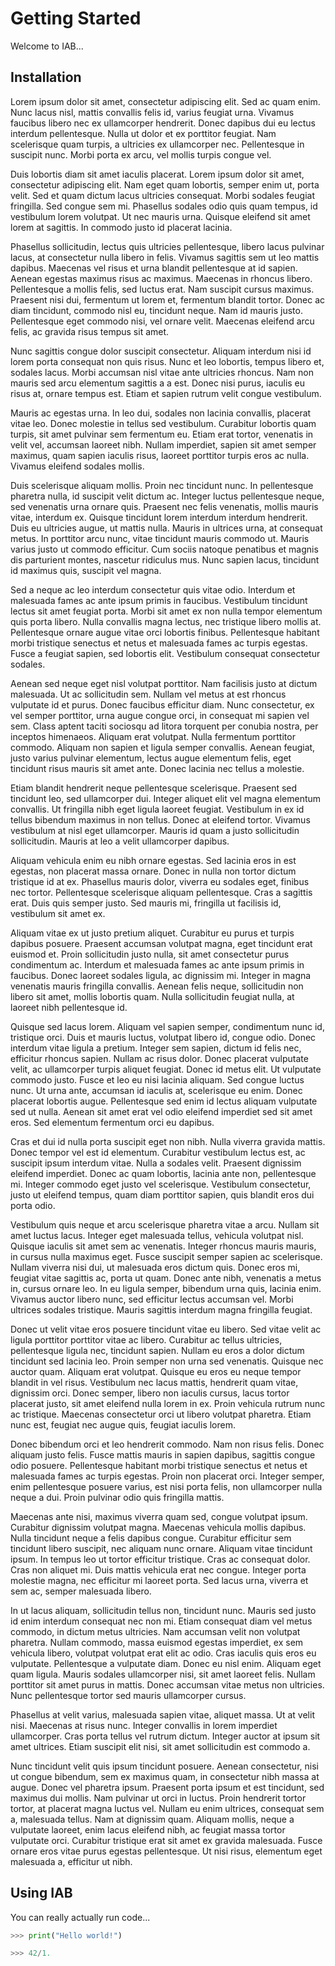 # Getting Started <link src='b4c2f3'/>

Welcome to IAB...

## Installation <link src='cd74b9'/>

Lorem ipsum dolor sit amet, consectetur adipiscing elit. Sed ac quam enim. Nunc lacus nisl, mattis convallis felis id, varius feugiat urna. Vivamus faucibus libero nec ex ullamcorper hendrerit. Donec dapibus dui eu lectus interdum pellentesque. Nulla ut dolor et ex porttitor feugiat. Nam scelerisque quam turpis, a ultricies ex ullamcorper nec. Pellentesque in suscipit nunc. Morbi porta ex arcu, vel mollis turpis congue vel.

Duis lobortis diam sit amet iaculis placerat. Lorem ipsum dolor sit amet, consectetur adipiscing elit. Nam eget quam lobortis, semper enim ut, porta velit. Sed et quam dictum lacus ultricies consequat. Morbi sodales feugiat fringilla. Sed congue sem mi. Phasellus sodales odio quis quam tempus, id vestibulum lorem volutpat. Ut nec mauris urna. Quisque eleifend sit amet lorem at sagittis. In commodo justo id placerat lacinia.

Phasellus sollicitudin, lectus quis ultricies pellentesque, libero lacus pulvinar lacus, at consectetur nulla libero in felis. Vivamus sagittis sem ut leo mattis dapibus. Maecenas vel risus et urna blandit pellentesque at id sapien. Aenean egestas maximus risus ac maximus. Maecenas in rhoncus libero. Pellentesque a mollis felis, sed luctus erat. Nam suscipit cursus maximus. Praesent nisi dui, fermentum ut lorem et, fermentum blandit tortor. Donec ac diam tincidunt, commodo nisl eu, tincidunt neque. Nam id mauris justo. Pellentesque eget commodo nisi, vel ornare velit. Maecenas eleifend arcu felis, ac gravida risus tempus sit amet.

Nunc sagittis congue dolor suscipit consectetur. Aliquam interdum nisi id lorem porta consequat non quis risus. Nunc et leo lobortis, tempus libero et, sodales lacus. Morbi accumsan nisl vitae ante ultricies rhoncus. Nam non mauris sed arcu elementum sagittis a a est. Donec nisi purus, iaculis eu risus at, ornare tempus est. Etiam et sapien rutrum velit congue vestibulum.

Mauris ac egestas urna. In leo dui, sodales non lacinia convallis, placerat vitae leo. Donec molestie in tellus sed vestibulum. Curabitur lobortis quam turpis, sit amet pulvinar sem fermentum eu. Etiam erat tortor, venenatis in velit vel, accumsan laoreet nibh. Nullam imperdiet, sapien sit amet semper maximus, quam sapien iaculis risus, laoreet porttitor turpis eros ac nulla. Vivamus eleifend sodales mollis.

Duis scelerisque aliquam mollis. Proin nec tincidunt nunc. In pellentesque pharetra nulla, id suscipit velit dictum ac. Integer luctus pellentesque neque, sed venenatis urna ornare quis. Praesent nec felis venenatis, mollis mauris vitae, interdum ex. Quisque tincidunt lorem interdum interdum hendrerit. Duis eu ultricies augue, ut mattis nulla. Mauris in ultrices urna, at consequat metus. In porttitor arcu nunc, vitae tincidunt mauris commodo ut. Mauris varius justo ut commodo efficitur. Cum sociis natoque penatibus et magnis dis parturient montes, nascetur ridiculus mus. Nunc sapien lacus, tincidunt id maximus quis, suscipit vel magna.

Sed a neque ac leo interdum consectetur quis vitae odio. Interdum et malesuada fames ac ante ipsum primis in faucibus. Vestibulum tincidunt lectus sit amet feugiat porta. Morbi sit amet ex non nulla tempor elementum quis porta libero. Nulla convallis magna lectus, nec tristique libero mollis at. Pellentesque ornare augue vitae orci lobortis finibus. Pellentesque habitant morbi tristique senectus et netus et malesuada fames ac turpis egestas. Fusce a feugiat sapien, sed lobortis elit. Vestibulum consequat consectetur sodales.

Aenean sed neque eget nisl volutpat porttitor. Nam facilisis justo at dictum malesuada. Ut ac sollicitudin sem. Nullam vel metus at est rhoncus vulputate id et purus. Donec faucibus efficitur diam. Nunc consectetur, ex vel semper porttitor, urna augue congue orci, in consequat mi sapien vel sem. Class aptent taciti sociosqu ad litora torquent per conubia nostra, per inceptos himenaeos. Aliquam erat volutpat. Nulla fermentum porttitor commodo. Aliquam non sapien et ligula semper convallis. Aenean feugiat, justo varius pulvinar elementum, lectus augue elementum felis, eget tincidunt risus mauris sit amet ante. Donec lacinia nec tellus a molestie.

Etiam blandit hendrerit neque pellentesque scelerisque. Praesent sed tincidunt leo, sed ullamcorper dui. Integer aliquet elit vel magna elementum convallis. Ut fringilla nibh eget ligula laoreet feugiat. Vestibulum in ex id tellus bibendum maximus in non tellus. Donec at eleifend tortor. Vivamus vestibulum at nisl eget ullamcorper. Mauris id quam a justo sollicitudin sollicitudin. Mauris at leo a velit ullamcorper dapibus.

Aliquam vehicula enim eu nibh ornare egestas. Sed lacinia eros in est egestas, non placerat massa ornare. Donec in nulla non tortor dictum tristique id at ex. Phasellus mauris dolor, viverra eu sodales eget, finibus nec tortor. Pellentesque scelerisque aliquam pellentesque. Cras a sagittis erat. Duis quis semper justo. Sed mauris mi, fringilla ut facilisis id, vestibulum sit amet ex.

Aliquam vitae ex ut justo pretium aliquet. Curabitur eu purus et turpis dapibus posuere. Praesent accumsan volutpat magna, eget tincidunt erat euismod et. Proin sollicitudin justo nulla, sit amet consectetur purus condimentum ac. Interdum et malesuada fames ac ante ipsum primis in faucibus. Donec laoreet sodales ligula, ac dignissim mi. Integer in magna venenatis mauris fringilla convallis. Aenean felis neque, sollicitudin non libero sit amet, mollis lobortis quam. Nulla sollicitudin feugiat nulla, at laoreet nibh pellentesque id.

Quisque sed lacus lorem. Aliquam vel sapien semper, condimentum nunc id, tristique orci. Duis et mauris luctus, volutpat libero id, congue odio. Donec interdum vitae ligula a pretium. Integer sem sapien, dictum id felis nec, efficitur rhoncus sapien. Nullam ac risus dolor. Donec placerat vulputate velit, ac ullamcorper turpis aliquet feugiat. Donec id metus elit. Ut vulputate commodo justo. Fusce et leo eu nisi lacinia aliquam. Sed congue luctus nunc. Ut urna ante, accumsan id iaculis at, scelerisque eu enim. Donec placerat lobortis augue. Pellentesque sed enim id lectus aliquam vulputate sed ut nulla. Aenean sit amet erat vel odio eleifend imperdiet sed sit amet eros. Sed elementum fermentum orci eu dapibus.

Cras et dui id nulla porta suscipit eget non nibh. Nulla viverra gravida mattis. Donec tempor vel est id elementum. Curabitur vestibulum lectus est, ac suscipit ipsum interdum vitae. Nulla a sodales velit. Praesent dignissim eleifend imperdiet. Donec ac quam lobortis, lacinia ante non, pellentesque mi. Integer commodo eget justo vel scelerisque. Vestibulum consectetur, justo ut eleifend tempus, quam diam porttitor sapien, quis blandit eros dui porta odio.

Vestibulum quis neque et arcu scelerisque pharetra vitae a arcu. Nullam sit amet luctus lacus. Integer eget malesuada tellus, vehicula volutpat nisl. Quisque iaculis sit amet sem ac venenatis. Integer rhoncus mauris mauris, in cursus nulla maximus eget. Fusce suscipit semper sapien ac scelerisque. Nullam viverra nisi dui, ut malesuada eros dictum quis. Donec eros mi, feugiat vitae sagittis ac, porta ut quam. Donec ante nibh, venenatis a metus in, cursus ornare leo. In eu ligula semper, bibendum urna quis, lacinia enim. Vivamus auctor libero nunc, sed efficitur lectus accumsan vel. Morbi ultrices sodales tristique. Mauris sagittis interdum magna fringilla feugiat.

Donec ut velit vitae eros posuere tincidunt vitae eu libero. Sed vitae velit ac ligula porttitor porttitor vitae ac libero. Curabitur ac tellus ultricies, pellentesque ligula nec, tincidunt sapien. Nullam eu eros a dolor dictum tincidunt sed lacinia leo. Proin semper non urna sed venenatis. Quisque nec auctor quam. Aliquam erat volutpat. Quisque eu eros eu neque tempor blandit in vel risus. Vestibulum nec lacus mattis, hendrerit quam vitae, dignissim orci. Donec semper, libero non iaculis cursus, lacus tortor placerat justo, sit amet eleifend nulla lorem in ex. Proin vehicula rutrum nunc ac tristique. Maecenas consectetur orci ut libero volutpat pharetra. Etiam nunc est, feugiat nec augue quis, feugiat iaculis lorem.

Donec bibendum orci et leo hendrerit commodo. Nam non risus felis. Donec aliquam justo felis. Fusce mattis mauris in sapien dapibus, sagittis congue odio posuere. Pellentesque habitant morbi tristique senectus et netus et malesuada fames ac turpis egestas. Proin non placerat orci. Integer semper, enim pellentesque posuere varius, est nisi porta felis, non ullamcorper nulla neque a dui. Proin pulvinar odio quis fringilla mattis.

Maecenas ante nisi, maximus viverra quam sed, congue volutpat ipsum. Curabitur dignissim volutpat magna. Maecenas vehicula mollis dapibus. Nulla tincidunt neque a felis dapibus congue. Curabitur efficitur sem tincidunt libero suscipit, nec aliquam nunc ornare. Aliquam vitae tincidunt ipsum. In tempus leo ut tortor efficitur tristique. Cras ac consequat dolor. Cras non aliquet mi. Duis mattis vehicula erat nec congue. Integer porta molestie magna, nec efficitur mi laoreet porta. Sed lacus urna, viverra et sem ac, semper malesuada libero.

In ut lacus aliquam, sollicitudin tellus non, tincidunt nunc. Mauris sed justo id enim interdum consequat nec non mi. Etiam consequat diam vel metus commodo, in dictum metus ultricies. Nam accumsan velit non volutpat pharetra. Nullam commodo, massa euismod egestas imperdiet, ex sem vehicula libero, volutpat volutpat erat elit ac odio. Cras iaculis quis eros eu vulputate. Pellentesque a vulputate diam. Donec eu nisl enim. Aliquam eget quam ligula. Mauris sodales ullamcorper nisi, sit amet laoreet felis. Nullam porttitor sit amet purus in mattis. Donec accumsan vitae metus non ultricies. Nunc pellentesque tortor sed mauris ullamcorper cursus.

Phasellus at velit varius, malesuada sapien vitae, aliquet massa. Ut at velit nisi. Maecenas at risus nunc. Integer convallis in lorem imperdiet ullamcorper. Cras porta tellus vel rutrum dictum. Integer auctor at ipsum sit amet ultrices. Etiam suscipit elit nisi, sit amet sollicitudin est commodo a.

Nunc tincidunt velit quis ipsum tincidunt posuere. Aenean consectetur, nisi ut congue bibendum, sem ex maximus quam, in consectetur nibh massa at augue. Donec vel pharetra ipsum. Praesent porta ipsum et est tincidunt, sed maximus dui mollis. Nam pulvinar ut orci in luctus. Proin hendrerit tortor tortor, at placerat magna luctus vel. Nullam eu enim ultrices, consequat sem a, malesuada tellus. Nam at dignissim quam. Aliquam mollis, neque a vulputate laoreet, enim lacus eleifend nibh, ac feugiat massa tortor vulputate orci. Curabitur tristique erat sit amet ex gravida malesuada. Fusce ornare eros vitae purus egestas pellentesque. Ut nisi risus, elementum eget malesuada a, efficitur ut nibh.


## Using IAB <link src='321abe'/>

You can really actually run code...

```python
>>> print("Hello world!")
```

```python
>>> 42/1.
```
